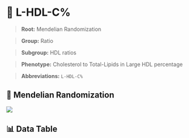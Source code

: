 # 🧪 L-HDL-C%

> **Root:** Mendelian Randomization

> **Group:** Ratio  

> **Subgroup:** HDL ratios

> **Phenotype:** Cholesterol to Total-Lipids in Large HDL percentage  

> **Abbreviations:** `L-HDL-C%`

## 🧬 Mendelian Randomization  

<img src="/MR/Figures/Inverse/LhengxianHDLhengxianCbaifenhao.png"/>


## 📊 Data Table


<CsvTableMRI src="/MR/Data/Inverse/LhengxianHDLhengxianCbaifenhao.csv"/>
